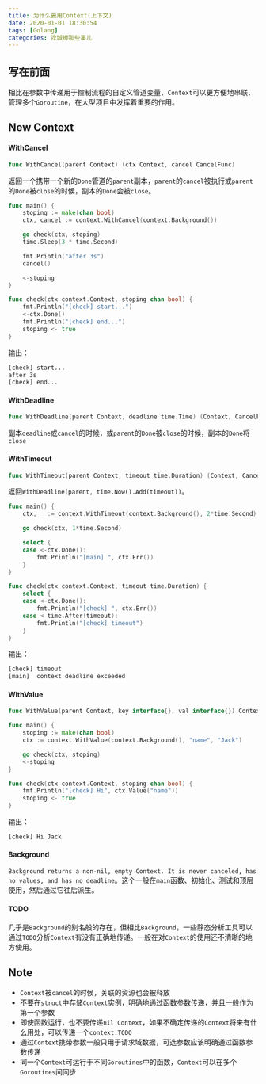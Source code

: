 ```yaml
---
title: 为什么要用Context(上下文)
date: 2020-01-01 18:30:54
tags: [Golang]
categories: 攻城狮那些事儿
---
```


## 写在前面
相比在参数中传递用于控制流程的自定义管道变量，`Context`可以更方便地串联、管理多个`Goroutine`，在大型项目中发挥着重要的作用。

<!--more-->

## New Context

#### WithCancel
```go
func WithCancel(parent Context) (ctx Context, cancel CancelFunc)
```
返回一个携带一个新的`Done`管道的`parent`副本，`parent`的`cancel`被执行或`parent`的`Done`被`close`的时候，副本的`Done`会被`close`。

```go
func main() {
	stoping := make(chan bool)
	ctx, cancel := context.WithCancel(context.Background())

	go check(ctx, stoping)
	time.Sleep(3 * time.Second)

	fmt.Println("after 3s")
	cancel()

	<-stoping
}

func check(ctx context.Context, stoping chan bool) {
	fmt.Println("[check] start...")
	<-ctx.Done()
	fmt.Println("[check] end...")
	stoping <- true
}
```
输出：
```bash
[check] start...
after 3s
[check] end...
```

#### WithDeadline
```go
func WithDeadline(parent Context, deadline time.Time) (Context, CancelFunc)
```
副本`deadline`或`cancel`的时候，或`parent`的`Done`被`close`的时候，副本的`Done`将`close`

#### WithTimeout
```go
func WithTimeout(parent Context, timeout time.Duration) (Context, CancelFunc)
```
返回`WithDeadline(parent, time.Now().Add(timeout))`。

```go
func main() {
	ctx, _ := context.WithTimeout(context.Background(), 2*time.Second)

	go check(ctx, 1*time.Second)

	select {
	case <-ctx.Done():
		fmt.Println("[main] ", ctx.Err())
	}
}

func check(ctx context.Context, timeout time.Duration) {
	select {
	case <-ctx.Done():
		fmt.Println("[check] ", ctx.Err())
	case <-time.After(timeout):
		fmt.Println("[check] timeout")
	}
}
```
输出：
```bash
[check] timeout
[main]  context deadline exceeded
```

#### WithValue
```go
func WithValue(parent Context, key interface{}, val interface{}) Context
```

```go
func main() {
	stoping := make(chan bool)
	ctx := context.WithValue(context.Background(), "name", "Jack")

	go check(ctx, stoping)
	<-stoping
}

func check(ctx context.Context, stoping chan bool) {
	fmt.Println("[check] Hi", ctx.Value("name"))
	stoping <- true
}
```
输出：
```bash
[check] Hi Jack
```

#### Background
`Background returns a non-nil, empty Context. It is never canceled, has no values, and has no deadline`。这个一般在`main`函数、初始化、测试和顶层使用，然后通过它往后派生。

#### TODO
几乎是`Background`的别名般的存在，但相比`Background`，一些静态分析工具可以通过`TODO`分析`Context`有没有正确地传递。一般在对`Context`的使用还不清晰的地方使用。

## Note
- `Context`被`cancel`的时候，关联的资源也会被释放
- 不要在`struct`中存储`Context`实例，明确地通过函数参数传递，并且一般作为第一个参数
- 即使函数运行，也不要传递`nil Context`，如果不确定传递的`Context`将来有什么用处，可以传递一个`context.TODO`
- 通过`Context`携带参数一般只用于请求域数据，可选参数应该明确通过函数参数传递
- 同一个`Context`可运行于不同`Goroutines`中的函数，`Context`可以在多个`Goroutines`间同步